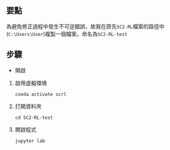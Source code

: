## 要點
為避免修正過程中發生不可逆錯誤，故我在原先`SC2-RL`檔案的路徑中(`C:\Users\User`)複製一個檔案，命名為`SC2-RL-test`

## 步驟

* 開啟

1. 啟用虛擬環境
   ```
   conda activate scrl
   ```
   
2. 打開資料夾
   ```
   cd SC2-RL-test
   ```
   
3. 開啟程式
   ```
   jupyter lab
   ```
